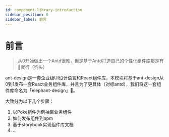 ```yaml
---
id: component-library-introduction
sidebar_position: 0
sidebar_label: 前言
---
```

# 前言

> 从0开始做出一个Antd很难，但是基于Antd打造自己的个性化组件库那是有👋就行（狗头）

ant-design是一套企业级UI设计语言和React组件库，本模块将基于ant-design从0到1发布一套React业务组件库，并且为了更具体（对标antd），我们将这一套组件库命名为「elephant-design」🐶。

大致分为以下几个步骤：
1. 以Poke组件为例抽离业务组件
2. 如何发布组件到npm
3. 基于storybook实现组件库文档
4. ...

